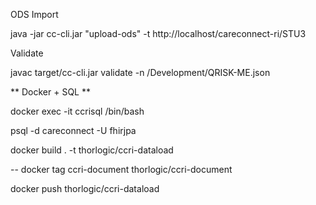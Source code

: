 ODS Import

java -jar cc-cli.jar "upload-ods" -t http://localhost/careconnect-ri/STU3


Validate

javac target/cc-cli.jar validate -n /Development/QRISK-ME.json


** Docker + SQL **

docker exec -it ccrisql /bin/bash

psql -d careconnect -U fhirjpa



docker build . -t thorlogic/ccri-dataload

-- docker tag ccri-document thorlogic/ccri-document

docker push thorlogic/ccri-dataload